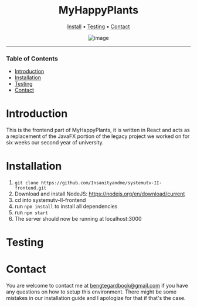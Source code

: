 <div align="center">

# MyHappyPlants
[Install](#install) • [Testing](#testing) • [Contact](#contact)

![image](https://github.com/Insanityandme/systemutv-II-frontend/assets/1380257/7571beb5-10c3-44a6-85aa-137eed4e6f6b)

</div>

---
### Table of Contents
- [Introduction](#introduction)
- [Installation](#install)
- [Testing](#testing)
- [Contact](#contact)

# Introduction
This is the frontend part of MyHappyPlants, it is written in React and acts as a replacement of the JavaFX 
portion of the legacy project we worked on for six weeks our second year of university. 

# Installation
1. ```git clone https://github.com/Insanityandme/systemutv-II-frontend.git```
2. Download and install NodeJS: https://nodejs.org/en/download/current
3. cd into systemutv-II-frontend
4. run ```npm install``` to install all dependencies
5. run ```npm start```
6. The server should now be running at localhost:3000

# Testing


# Contact
You are welcome to contact me at bengtegardbook@gmail.com if you have any questions on how to setup this environment.
There might be some mistakes in our installation guide and I apologize for that if that's the case.
